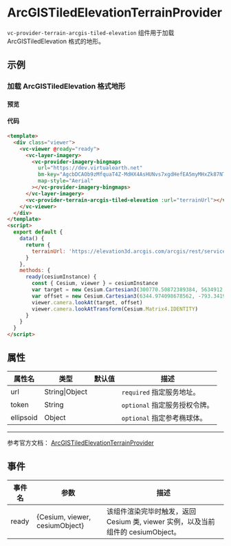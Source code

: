 <!--
 * @Author: zouyaoji@https://github.com/zouyaoji
 * @Date: 2021-04-06 09:23:34
 * @LastEditTime: 2021-12-23 17:45:00
 * @LastEditors: zouyaoji
 * @Description:
 * @FilePath: \vue-cesium-v2\docs\md\zh\terrain\vc-provider-terrain-arcgis-tiled-elevation.md
-->
# ArcGISTiledElevationTerrainProvider

`vc-provider-terrain-arcgis-tiled-elevation` 组件用于加载 ArcGISTiledElevation 格式的地形。

## 示例

### 加载 ArcGISTiledElevation 格式地形

#### 预览

<doc-preview>
   <template>
    <div class="viewer">
      <vc-viewer @ready="ready">
        <vc-layer-imagery>
          <vc-provider-imagery-bingmaps url="https://dev.virtualearth.net" bm-key="AgcbDCAOb9zMfquaT4Z-MdHX4AsHUNvs7xgdHefEA5myMHxZk87NTNgdLbG90IE-" map-style="Aerial"></vc-provider-imagery-bingmaps>
        </vc-layer-imagery>
        <vc-provider-terrain-arcgis-tiled-elevation :url="terrainUrl"></vc-provider-terrain-arcgis-tiled-elevation>
      </vc-viewer>
    </div>
  </template>
  <script>
    export default {
      data () {
        return {
          terrainUrl: 'https://elevation3d.arcgis.com/arcgis/rest/services/WorldElevation3D/Terrain3D/ImageServer'
        }
      },
      methods: {
        ready (cesiumInstance) {
          const {Cesium, viewer} = cesiumInstance
          var target = new Cesium.Cartesian3(300770.50872389384, 5634912.131394585, 2978152.2865545116)
          var offset = new Cesium.Cartesian3(6344.974098678562, -793.3419798081741, 2499.9508860763162)
          viewer.camera.lookAt(target, offset)
          viewer.camera.lookAtTransform(Cesium.Matrix4.IDENTITY)
        }
      }
    }
  </script>
</doc-preview>

#### 代码

```html
<template>
  <div class="viewer">
    <vc-viewer @ready="ready">
      <vc-layer-imagery>
        <vc-provider-imagery-bingmaps
          url="https://dev.virtualearth.net"
          bm-key="AgcbDCAOb9zMfquaT4Z-MdHX4AsHUNvs7xgdHefEA5myMHxZk87NTNgdLbG90IE-"
          map-style="Aerial"
        ></vc-provider-imagery-bingmaps>
      </vc-layer-imagery>
      <vc-provider-terrain-arcgis-tiled-elevation :url="terrainUrl"></vc-provider-terrain-arcgis-tiled-elevation>
    </vc-viewer>
  </div>
</template>
<script>
  export default {
    data() {
      return {
        terrainUrl: 'https://elevation3d.arcgis.com/arcgis/rest/services/WorldElevation3D/Terrain3D/ImageServer'
      }
    },
    methods: {
      ready(cesiumInstance) {
        const { Cesium, viewer } = cesiumInstance
        var target = new Cesium.Cartesian3(300770.50872389384, 5634912.131394585, 2978152.2865545116)
        var offset = new Cesium.Cartesian3(6344.974098678562, -793.3419798081741, 2499.9508860763162)
        viewer.camera.lookAt(target, offset)
        viewer.camera.lookAtTransform(Cesium.Matrix4.IDENTITY)
      }
    }
  }
</script>
```

## 属性

| 属性名    | 类型           | 默认值 | 描述                          |
| --------- | -------------- | ------ | ----------------------------- |
| url       | String\|Object |        | `required` 指定服务地址。     |
| token     | String         |        | `optional` 指定服务授权令牌。 |
| ellipsoid | Object         |        | `optional` 指定参考椭球体。   |

---

参考官方文档： [ArcGISTiledElevationTerrainProvider](https://cesium.com/docs/cesiumjs-ref-doc/ArcGISTiledElevationTerrainProvider.html)

## 事件

| 事件名 | 参数                           | 描述                                                                             |
| ------ | ------------------------------ | -------------------------------------------------------------------------------- |
| ready  | {Cesium, viewer, cesiumObject} | 该组件渲染完毕时触发，返回 Cesium 类, viewer 实例，以及当前组件的 cesiumObject。 |
